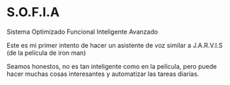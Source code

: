 # S.O.F.I.A

Sistema Optimizado Funcional Inteligente Avanzado 

Este es mi primer intento de hacer un asistente de voz similar a J.A.R.V.I.S (de la película de iron man)

Seamos honestos, no es tan inteligente como en la película, pero puede hacer muchas cosas interesantes y automatizar las tareas diarias.
